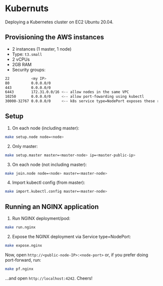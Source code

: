 # Kubernuts

Deploying a Kubernetes cluster on EC2 Ubuntu 20.04.

## Provisioning the AWS instances

* 2 instances (1 master, 1 node)
* Type: `t3.small`
* 2 vCPUs
* 2GB RAM
* Security groups:
```bash
22          <my IP>
80          0.0.0.0/0
443         0.0.0.0/0
6443        172.31.0.0/16 <-- allow nodes in the same VPC
10250       0.0.0.0/0     <-- allow port-fowarding using kubectl
30000-32767 0.0.0.0/0     <-- k8s service type=NodePort exposes these range
```

## Setup

1. On each node (including master):
```bash
make setup.node node=<node>
```

2. Only master:
```bash
make setup.master master=<master-node> ip=<master-public-ip>
```

3. On each node (not including master):
```bash
make join.node node=<node> master=<master-node>
```

4. Import kubectl config (from master):
```bash
make import.kubectl.config master=<master-node>
```

## Running an NGINX application

1. Run NGINX deployment/pod:
```bash
make run.nginx
```

2. Expose the NGINX deployment via Service type=NodePort:
```bash
make expose.nginx
```

Now, open `http://<public-node-IP>:<node-port>` or, if you prefer doing port-forward, run:
```bash
make pf.nginx
```
...and open `http://localhost:4242`. Cheers!
